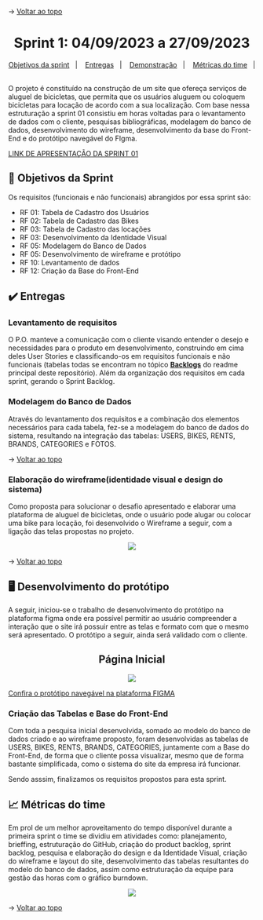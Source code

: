 → [Voltar ao topo](#topo)

<h1 id="sprint01" align="center">Sprint 1: 04/09/2023 a 27/09/2023</h1>

<p align="center">
    <a href="#objetivos">Objetivos da sprint</a> &nbsp |&nbsp &nbsp
    <a href="#entregas">Entregas</a> &nbsp |&nbsp &nbsp
    <a href="#prototipo">Demonstração</a> &nbsp |&nbsp &nbsp 
    <a href="#metricas">Métricas do time</a> &nbsp |&nbsp &nbsp
</p>


O projeto é constituído  na construção de um site que ofereça serviços de aluguel de bicicletas, que permita que os usuários aluguem ou coloquem bicicletas para locação de acordo com a sua localização. Com base nessa estruturação a sprint 01 consistiu em horas voltadas para o levantamento de dados com o cliente, pesquisas bibliográficas, modelagem do banco de dados, desenvolvimento do wireframe, desenvolvimento da base do Front-End e do protótipo navegável do FIgma.

[LINK DE APRESENTAÇÃO DA SPRINT 01](https://youtu.be/0pfRr5eqHq4)

<span id="objetivos">
    
## :dart: Objetivos da Sprint
Os requisitos (funcionais e não funcionais) abrangidos por essa sprint são:
- RF 01: Tabela de Cadastro dos Usuários
- RF 02: Tabela de Cadastro das Bikes
- RF 03: Tabela de Cadastro das locações
- RF 03: Desenvolvimento da Identidade Visual
- RF 05: Modelagem do Banco de Dados
- RF 05: Desenvolvimento de wireframe e protótipo
- RF 10: Levantamento de dados
- RF 12: Criação da Base do Front-End

<span id="entregas">
        
## :heavy_check_mark: Entregas

### Levantamento de requisitos

O P.O. manteve a comunicação com o cliente visando entender o desejo e necessidades para o produto em desenvolvimento, construindo em cima deles User Stories e classificando-os em requisitos funcionais e não funcionais (tabelas todas se encontram no tópico [**Backlogs**](#backlogs) do readme principal deste repositório). Além da organização dos requisitos em cada sprint, gerando o Sprint Backlog.

### Modelagem do Banco de Dados

Através do levantamento dos requisitos e a combinação dos elementos necessários para cada tabela, fez-se a modelagem do banco de dados do sistema, resultando na integração das tabelas: USERS, BIKES, RENTS, BRANDS, CATEGORIES e FOTOS.

→ [Voltar ao topo](#topo)

### Elaboração do wireframe(identidade visual e design do sistema)

Como proposta para solucionar o desafio apresentado e elaborar uma plataforma de aluguel de bicicletas, onde o usuário pode alugar ou colocar uma bike para locação, foi desenvolvido o Wireframe a seguir, com a ligação das telas propostas no projeto.

<p align="center"><img src="./Imagens_md/wireframe1.png" /><p>

→ [Voltar ao topo](#topo)

<span id="prototipo">
    
## :desktop_computer: Desenvolvimento do protótipo
A seguir, iniciou-se o trabalho de desenvolvimento do protótipo na plataforma figma onde era possível permitir ao usuário compreender a interação que o site irá possuir entre as telas e formato com que o mesmo será apresentado. O protótipo a seguir, ainda será validado com o cliente.
    

<h2 align="center">Página Inicial</h2>
<p align="center"><img src="./Imagens_md/Página Inicial V1.png" /></p>

[Confira o protótipo navegável na plataforma FIGMA](https://www.figma.com/proto/SXYEdW686FyPAuqsHkr8Im/PROJETO-API---BIKEPASS?type=design&node-id=31-46&t=DIqR9g8KPcZiDtaK-1&scaling=min-zoom&page-id=0%3A1&starting-point-node-id=31%3A46&show-proto-sidebar=1&mode=design)

### Criação das Tabelas e Base do Front-End
Com toda a pesquisa inicial desenvolvida, somado ao modelo do banco de dados criado e ao wireframe proposto, foram desenvolvidas as tabelas de USERS, BIKES, RENTS, BRANDS, CATEGORIES, juntamente com a Base do Front-End, de forma que o cliente possa visualizar, mesmo que de forma bastante simplificada, como o sistema do site da empresa irá funcionar.


Sendo asssim, finalizamos os requisitos propostos para esta sprint.


 <span id="metricas">
     
## :chart_with_upwards_trend: Métricas do time
Em prol de um melhor aproveitamento do tempo disponível durante a primeira sprint o time se dividiu em atividades como: planejamento, brieffing, estruturação do GitHub, criação do product backlog, sprint backlog, pesquisa e elaboração do design e da Identidade Visual, criação do wireframe e layout do site, desenvolvimento das tabelas resultantes do modelo do banco de dados, assim como estruturação da equipe para gestão das horas com o gráfico burndown.
    
<p align="center"><img src="./Imagens_md/burndown2.png" /></p>
    
→ [Voltar ao topo](#topo)
